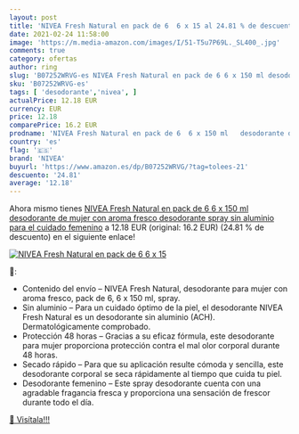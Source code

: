 ```yaml
---
layout: post
title: 'NIVEA Fresh Natural en pack de 6  6 x 15 al 24.81 % de descuento'
date: 2021-02-24 11:58:00
image: 'https://m.media-amazon.com/images/I/51-T5u7P69L._SL400_.jpg'
comments: true
category: ofertas
author: ring
slug: 'B07252WRVG-es NIVEA Fresh Natural en pack de 6 6 x 150 ml desodorante de...'
sku: 'B07252WRVG-es'
tags: [ 'desodorante','nivea', ]
actualPrice: 12.18 EUR
currency: EUR
price: 12.18
comparePrice: 16.2 EUR
prodname: 'NIVEA Fresh Natural en pack de 6  6 x 150 ml   desodorante de mujer con aroma fresco  desodorante spray sin aluminio para el cuidado femenino'
country: 'es'
flag: '🇪🇸'
brand: 'NIVEA'
buyurl: 'https://www.amazon.es/dp/B07252WRVG/?tag=tolees-21'
descuento: '24.81'
average: '12.18'
---
```


Ahora mismo tienes [NIVEA Fresh Natural en pack de 6  6 x 150 ml   desodorante de mujer con aroma fresco  desodorante spray sin aluminio para el cuidado femenino](https://www.amazon.es/dp/B07252WRVG/?tag=tolees-21) a 12.18 EUR (original: 16.2 EUR) (24.81 %  de descuento) en el siguiente enlace!

[![NIVEA Fresh Natural en pack de 6  6 x 15](https://m.media-amazon.com/images/I/51-T5u7P69L._SL400_.jpg)](https://www.amazon.es/dp/B07252WRVG/?tag=tolees-21)

🔎:

- Contenido del envío – NIVEA Fresh Natural, desodorante para mujer con aroma fresco, pack de 6, 6 x 150 ml, spray.
- Sin aluminio – Para un cuidado óptimo de la piel, el desodorante NIVEA Fresh Natural es un desodorante sin aluminio (ACH). Dermatológicamente comprobado.
- Protección 48 horas – Gracias a su eficaz fórmula, este desodorante para mujer proporciona protección contra el mal olor corporal durante 48 horas.
- Secado rápido – Para que su aplicación resulte cómoda y sencilla, este desodorante corporal se seca rápidamente al tiempo que cuida tu piel.
- Desodorante femenino – Este spray desodorante cuenta con una agradable fragancia fresca y proporciona una sensación de frescor durante todo el día.

[🛒 Visítala!!!](https://www.amazon.es/dp/B07252WRVG/?tag=tolees-21)
